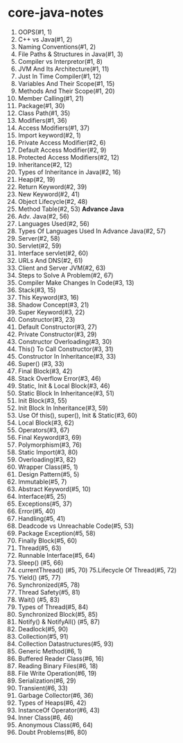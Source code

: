 # core-java-notes

1. OOPS(#1, 1)
2. C++ vs Java(#1, 2)
3. Naming Conventions(#1, 2)
4. File Paths & Structures in Java(#1, 3)
5. Compiler vs Interpretor(#1, 8)
6. JVM And Its Architecture(#1, 11)
7. Just In Time Compiler(#1, 12)
8. Variables And Their Scope(#1, 15)
9. Methods And Their Scope(#1, 20)
10. Member Calling(#1, 21)
11. Package(#1, 30)
12. Class Path(#1, 35)
13. Modifiers(#1, 36)
14. Access Modifiers(#1, 37)
15. Import keyword(#2, 1)
16. Private Access Modifier(#2, 6)
17. Default Access Modifier(#2, 9)
18. Protected Access Modifiers(#2, 12)
19. Inheritance(#2, 12)
20. Types of Inheritance in Java(#2, 16)
21. Heap(#2, 19)
22. Return Keyword(#2, 39)
23. New Keyword(#2, 41)
24. Object Lifecycle(#2, 48)
25. Method Table(#2, 53)
**Advance Java**
26. Adv. Java(#2, 56)
27. Languages Used(#2, 56)
28. Types Of Languages Used In Advance Java(#2, 57)
29. Server(#2, 58)
30. Servlet(#2, 59)
31. Interface servlet(#2, 60)
32. URLs And DNS(#2, 61)
33. Client and Server JVM(#2, 63)
34. Steps to Solve A Problem(#2, 67)
35. Compiler Make Changes In Code(#3, 13)
36. Stack(#3, 15)
37. This Keyword(#3, 16)
38. Shadow Concept(#3, 21)
39. Super Keyword(#3, 22)
40. Constructor(#3, 23)
41. Default Constructor(#3, 27)
42. Private Constructor(#3, 29)
43. Constructor Overloading(#3, 30)
44. This() To Call Constructor(#3, 31)
45. Constructor In Inheritance(#3, 33)
46. Super() (#3, 33)
47. Final Block(#3, 42)
48. Stack Overflow Error(#3, 46)
49. Static, Init & Local Block(#3, 46)
50. Static Block In Inheritance(#3, 51)
51. Init Block(#3, 55)
52. Init Block In Inheritance(#3, 59)
53. Use Of this(), super(), Init & Static(#3, 60)
54. Local Block(#3, 62)
55. Operators(#3, 67)
56. Final Keyword(#3, 69)
57. Polymorphism(#3, 76)
58. Static Import(#3, 80)
59. Overloading(#3, 82)
60. Wrapper Class(#5, 1)
61. Design Pattern(#5, 5)
62. Immutable(#5, 7)
63. Abstract Keyword(#5, 10)
64. Interface(#5, 25)
65. Exceptions(#5, 37)
66. Error(#5, 40)
67. Handling(#5, 41)
68. Deadcode vs Unreachable Code(#5, 53)
69. Package Exception(#5, 58)
70. Finally Block(#5, 60)
71. Thread(#5, 63)
72. Runnable Interface(#5, 64)
73. Sleep() (#5, 66)
74. currentThread() (#5, 70)
75.Lifecycle Of Thread(#5, 72)
76. Yield() (#5, 77)
77. Synchronized(#5, 78)
78. Thread Safety(#5, 81)
79. Wait() (#5, 83)
80. Types of Thread(#5, 84)
81. Synchronized Block(#5, 85)
82. Notify() & NotifyAll() (#5, 87)
83. Deadlock(#5, 90)
84. Collection(#5, 91)
85. Collection<interface> Datastructures(#5, 93)
86. Generic Method(#6, 1)
87. Buffered Reader Class(#6, 16)
88. Reading Binary Files(#6, 18)
89. File Write Operation(#6, 19)
90. Serialization(#6, 29)
91. Transient(#6, 33)
92. Garbage Collector(#6, 36)
93. Types of Heaps(#6, 42)
94. InstanceOf Operator(#6, 43)
95. Inner Class(#6, 46)
96. Anonymous Class(#6, 64)
97. Doubt Problems(#6, 80)
